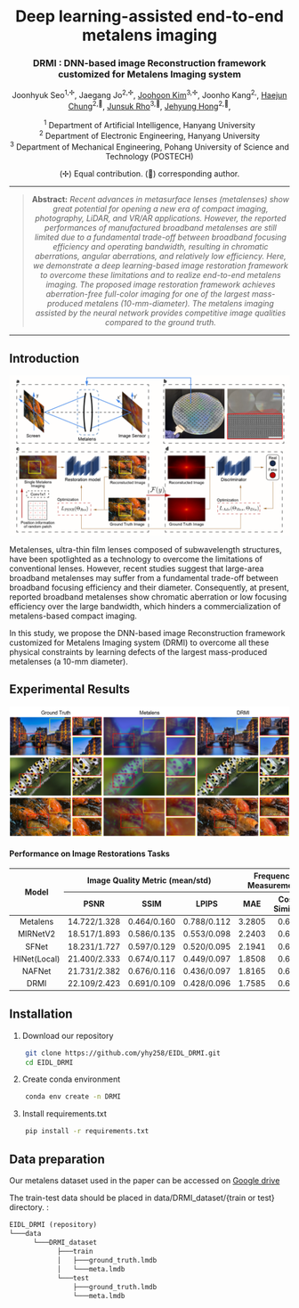 <div align="center">
<h1> Deep learning-assisted end-to-end metalens imaging </h1>
<h3> DRMI : DNN-based image Reconstruction framework customized for Metalens Imaging system </h3>

Joonhyuk Seo<sup>1,✢</sup>,
Jaegang Jo<sup>2,✢</sup>,
[Joohoon Kim](https://scholar.google.com/citations?hl=en&user=tRNVtewAAAAJ)<sup>3,✢</sup>,
Joonho Kang<sup>2,</sup>, 
[Haejun Chung](https://scholar.google.com/citations?user=O-oZnIwAAAAJ)<sup>2,📧</sup>,
[Junsuk Rho](https://scholar.google.com/citations?user=jdNQRH8AAAAJ)<sup>3,📧</sup>,
[Jehyung Hong](https://scholar.google.com/citations?user=7axCcBkAAAAJ)<sup>2,📧</sup>,

<sup>1</sup> Department of Artificial Intelligence, Hanyang University\
<sup>2</sup> Department of Electronic Engineering, Hanyang University\
<sup>3</sup> Department of Mechanical Engineering, Pohang University of Science and Technology (POSTECH)

(✢) Equal contribution.
(📧) corresponding author.

<hr />

> **Abstract:** *Recent advances in metasurface lenses (metalenses) show great potential for opening a new era of compact imaging, photography, LiDAR, and VR/AR applications. However, the reported performances of manufactured broadband metalenses are still limited due to a fundamental trade-off between broadband focusing efficiency and operating bandwidth, resulting in chromatic aberrations, angular aberrations, and relatively low efficiency. Here, we demonstrate a deep learning-based image restoration framework to overcome these limitations and to realize end-to-end metalens imaging. The proposed image restoration framework achieves aberration-free full-color imaging for one of the largest mass-produced metalens (10-mm-diameter). The metalens imaging assisted by the neural network provides competitive image qualities compared to the ground truth.* 
<hr />
</div>

## Introduction


![](figures/Fig1.png)

Metalenses, ultra-thin film lenses composed of subwavelength structures, have been spotlighted as a technology to overcome the limitations of conventional lenses. However, recent studies suggest that large-area broadband metalenses may suffer from a fundamental trade-off between broadband focusing efficiency and their diameter. Consequently, at present, reported broadband metalenses show chromatic aberration or low focusing efficiency over the large bandwidth, which hinders a commercialization of metalens-based compact imaging.

In this study, we propose the DNN-based image Reconstruction framework customized for Metalens Imaging system (DRMI) to overcome all these physical constraints by learning defects of the largest mass-produced metalenses (a 10-mm diameter).

## Experimental Results

![](figures/qualitative_results.png)

#### Performance on Image Restorations Tasks
<table class="tg">
<thead>
  <tr>
    <th class="tg-c3ow" rowspan="2"> Model </th>
    <th class="tg-c3ow" colspan="3" align="center">Image Quality Metric (mean/std)</th>
    <th class="tg-c3ow" colspan="2" align="center">Frequency Measurement</th>
  </tr>
  <tr>
    <th class="tg-c3ow" colspan="1" align="center">PSNR</th>
    <th class="tg-c3ow" colspan="1" align="center">SSIM</th>
    <th class="tg-c3ow" colspan="1" align="center">LPIPS</th>
    <th class="tg-c3ow" colspan="1" align="center">MAE</th>
    <th class="tg-c3ow" colspan="1" align="center">Cosine Similarity</th>
  </tr>
</thead>
<tbody>
  <tr>
    <td class="tg-c3ow" colspan="1" align="center">Metalens</td>
    <td class="tg-c3ow" colspan="1" align="center">14.722/1.328</td>
    <td class="tg-c3ow" colspan="1" align="center">0.464/0.160</td>
    <td class="tg-c3ow" colspan="1" align="center">0.788/0.112</td>
    <td class="tg-c3ow" colspan="1" align="center">3.2805</td>
    <td class="tg-c3ow" colspan="1" align="center">0.6394</td>
  </tr>
  <tr>
    <td class="tg-c3ow" colspan="1" align="center">MIRNetV2</td>
    <td class="tg-c3ow" colspan="1" align="center">18.517/1.893</td>
    <td class="tg-c3ow" colspan="1" align="center">0.586/0.135</td>
    <td class="tg-c3ow" colspan="1" align="center">0.553/0.098</td>
    <td class="tg-c3ow" colspan="1" align="center">2.2403</td>
    <td class="tg-c3ow" colspan="1" align="center">0.6445</td>
  </tr>
  <tr>
    <td class="tg-c3ow" colspan="1" align="center">SFNet</td>
    <td class="tg-c3ow" colspan="1" align="center">18.231/1.727</td>
    <td class="tg-c3ow" colspan="1" align="center">0.597/0.129</td>
    <td class="tg-c3ow" colspan="1" align="center">0.520/0.095</td>
    <td class="tg-c3ow" colspan="1" align="center">2.1941</td>
    <td class="tg-c3ow" colspan="1" align="center">0.6460</td>
  </tr>
  <tr>
    <td class="tg-c3ow" colspan="1" align="center">HINet(Local)</td>
    <td class="tg-c3ow" colspan="1" align="center">21.400/2.333</td>
    <td class="tg-c3ow" colspan="1" align="center">0.674/0.117</td>
    <td class="tg-c3ow" colspan="1" align="center">0.449/0.097</td>
    <td class="tg-c3ow" colspan="1" align="center">1.8508</td>
    <td class="tg-c3ow" colspan="1" align="center">0.6563</td>
  </tr>
  <tr>
    <td class="tg-c3ow" colspan="1" align="center">NAFNet</td>
    <td class="tg-c3ow" colspan="1" align="center">21.731/2.382</td>
    <td class="tg-c3ow" colspan="1" align="center">0.676/0.116</td>
    <td class="tg-c3ow" colspan="1" align="center">0.436/0.097</td>
    <td class="tg-c3ow" colspan="1" align="center">1.8165</td>
    <td class="tg-c3ow" colspan="1" align="center">0.6555</td>
  </tr>
  <tr>
    <td class="tg-c3ow" colspan="1" align="center">DRMI</td>
    <td class="tg-c3ow" colspan="1" align="center">22.109/2.423</td>
    <td class="tg-c3ow" colspan="1" align="center">0.691/0.109</td>
    <td class="tg-c3ow" colspan="1" align="center">0.428/0.096</td>
    <td class="tg-c3ow" colspan="1" align="center">1.7585</td>
    <td class="tg-c3ow" colspan="1" align="center">0.6589</td>
</tr>
</tbody>
</table>

## Installation
1. Download our repository
```bash
    git clone https://github.com/yhy258/EIDL_DRMI.git
    cd EIDL_DRMI
```

2. Create conda environment
```bash
    conda env create -n DRMI
```

3. Install requirements.txt
```bash
    pip install -r requirements.txt
```

## Data preparation
Our metalens dataset used in the paper can be accessed on [Google drive](https://drive.google.com/drive/folders/1IuXorBlklxs4w-iCFsSWbN2v0CchJH68?usp=sharing)

The train-test data should be placed in  data/DRMI_dataset/{train or test} directory. :
```
EIDL_DRMI (repository)
└───data
      └───DRMI_dataset
            ├───train
            │   ├───ground_truth.lmdb
            │   └───meta.lmdb  
            └───test
                ├───ground_truth.lmdb
                └───meta.lmdb 
```





